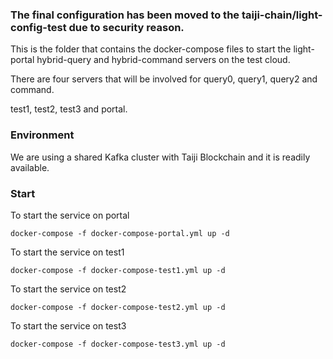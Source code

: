 ### The final configuration has been moved to the taiji-chain/light-config-test due to security reason.


This is the folder that contains the docker-compose files to start the light-portal hybrid-query and hybrid-command servers on the test cloud.

There are four servers that will be involved for query0, query1, query2 and command.

test1, test2, test3 and portal.

### Environment

We are using a shared Kafka cluster with Taiji Blockchain and it is readily available.

### Start

To start the service on portal

```
docker-compose -f docker-compose-portal.yml up -d
```

To start the service on test1

```
docker-compose -f docker-compose-test1.yml up -d
```

To start the service on test2

```
docker-compose -f docker-compose-test2.yml up -d
```

To start the service on test3

```
docker-compose -f docker-compose-test3.yml up -d
```
